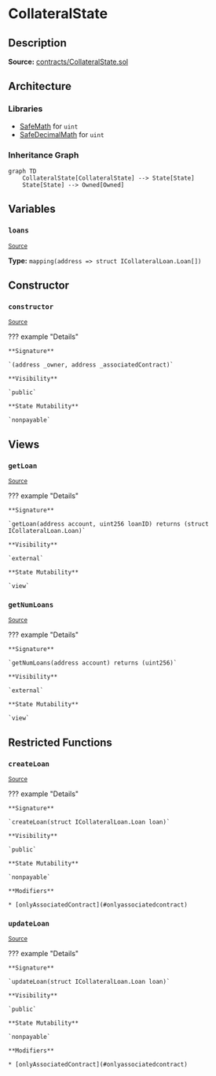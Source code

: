 # CollateralState

## Description

**Source:** [contracts/CollateralState.sol](https://github.com/Synthetixio/synthetix/tree/v2.35.1-alpha/contracts/CollateralState.sol)

## Architecture

### Libraries

- [SafeMath](/contracts/source/libraries/SafeMath) for `uint`
- [SafeDecimalMath](/contracts/source/libraries/SafeDecimalMath) for `uint`

### Inheritance Graph

```mermaid
graph TD
    CollateralState[CollateralState] --> State[State]
    State[State] --> Owned[Owned]

```

## Variables

### `loans`

<sub>[Source](https://github.com/Synthetixio/synthetix/tree/v2.35.1-alpha/contracts/CollateralState.sol#L18)</sub>

**Type:** `mapping(address => struct ICollateralLoan.Loan[])`

## Constructor

### `constructor`

<sub>[Source](https://github.com/Synthetixio/synthetix/tree/v2.35.1-alpha/contracts/CollateralState.sol#L20)</sub>

??? example "Details"

    **Signature**

    `(address _owner, address _associatedContract)`

    **Visibility**

    `public`

    **State Mutability**

    `nonpayable`

## Views

### `getLoan`

<sub>[Source](https://github.com/Synthetixio/synthetix/tree/v2.35.1-alpha/contracts/CollateralState.sol#L24)</sub>

??? example "Details"

    **Signature**

    `getLoan(address account, uint256 loanID) returns (struct ICollateralLoan.Loan)`

    **Visibility**

    `external`

    **State Mutability**

    `view`

### `getNumLoans`

<sub>[Source](https://github.com/Synthetixio/synthetix/tree/v2.35.1-alpha/contracts/CollateralState.sol#L33)</sub>

??? example "Details"

    **Signature**

    `getNumLoans(address account) returns (uint256)`

    **Visibility**

    `external`

    **State Mutability**

    `view`

## Restricted Functions

### `createLoan`

<sub>[Source](https://github.com/Synthetixio/synthetix/tree/v2.35.1-alpha/contracts/CollateralState.sol#L39)</sub>

??? example "Details"

    **Signature**

    `createLoan(struct ICollateralLoan.Loan loan)`

    **Visibility**

    `public`

    **State Mutability**

    `nonpayable`

    **Modifiers**

    * [onlyAssociatedContract](#onlyassociatedcontract)

### `updateLoan`

<sub>[Source](https://github.com/Synthetixio/synthetix/tree/v2.35.1-alpha/contracts/CollateralState.sol#L43)</sub>

??? example "Details"

    **Signature**

    `updateLoan(struct ICollateralLoan.Loan loan)`

    **Visibility**

    `public`

    **State Mutability**

    `nonpayable`

    **Modifiers**

    * [onlyAssociatedContract](#onlyassociatedcontract)
